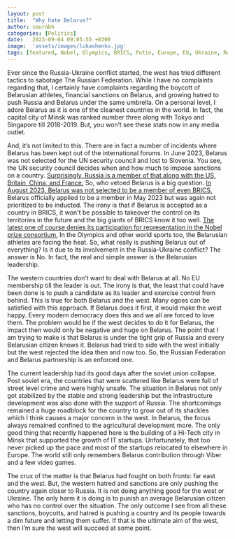 ```yaml
---
layout: post
title:  "Why hate Belarus?"
author: saurabh
categories: [Politics]
date:   2023-09-04 09:05:55 +0300
image:  'assets/images/lukashenko.jpg'
tags: [featured, Nobel, Olympics, BRICS, Putin, Europe, EU, Ukraine, Russia, NATO, US, India, Biden, social media, Zelensky]
---
```


Ever since the Russia-Ukraine conflict started, the west has tried different tactics to sabotage The Russian Federation. While I have no complaints regarding that, I certainly have complaints regarding the boycott of Belarusian athletes, financial sanctions on Belarus, and growing hatred to push Russia and Belarus under the same umbrella. On a personal level, I adore Belarus as it is one of the cleanest countries in the world. In fact, the capital city of Minsk was ranked number three along with Tokyo and Singapore till 2018-2019. But, you won’t see these stats now in any media outlet.

And, it’s not limited to this. There are in fact a number of incidents where Belarus has been kept out of the international forums. In June 2023, Belarus was not selected for the UN security council and lost to Slovenia. You see, the UN security council decides when and how much to impose sanctions on a country. [Surprisingly, Russia is a member of that along with the US, Britain, China, and France.](https://www.reuters.com/world/five-nations-elected-un-security-council-belarus-denied-2023-06-06/) So, who vetoed Belarus is a big question. [In August 2023, Belarus was not selected to be a member of even BRICS.](https://www.aa.com.tr/en/europe/russia-says-will-prioritize-candidacies-of-kazakhstan-belarus-amid-brics-expansion/2976122) Belarus officially applied to be a member in May 2023 but was again not prioritized to be inducted. The irony is that if Belarus is accepted as a country in BRICS, it won't be possible to takeover the control on its territories in the future and the big giants of BRICS know it too well. [The latest one of course denies its participation for representation in the Nobel prize consortium.](https://www.reuters.com/world/nobel-foundation-cancels-russia-belarus-iran-invites-annual-prize-awards-2023-09-02/) In the Olympics and other world sports too, the Belarusian athletes are facing the heat. So, what really is pushing Belarus out of everything? Is it due to its involvement in the Russia-Ukraine conflict? The answer is No. In fact, the real and simple answer is the Belarusian leadership.

The western countries don’t want to deal with Belarus at all. No EU membership till the leader is out. The irony is that, the least that could have been done is to push a candidate as its leader and exercise control from behind. This is true for both Belarus and the west. Many egoes can be satisfied with this approach. If Belarus does it first, it would make the west happy. Every modern democracy does this and we all are forced to love them. The problem would be if the west decides to do it for Belarus, the impact then would only be negative and huge on Belarus. The point that I am trying to make is that Belarus is under the tight grip of Russia and every Belarusian citizen knows it. Belarus had tried to side with the west initially but the west rejected the idea then and now too. So, the Russian Federation and Belarus partnership is an enforced one.

The current leadership had its good days after the soviet union collapse. Post soviet era, the countries that were scattered like Belarus were full of street level crime and were highly unsafe. The situation in Belarus not only got stabilized by the stable and strong leadership but the infrastructure development was also done with the support of Russia. The shortcomings remained a huge roadblock for the country to grow out of its shackles which I think causes a major concern in the west. In Belarus, the focus always remained confined to the agricultural development more. The only good thing that recently happened here is the building of a Hi-Tech city in Minsk that supported the growth of IT startups. Unfortunately, that too never picked up the pace and most of the startups relocated to elsewhere in Europe. The world still only remembers Belarus contribution through Viber and a few video games. 

The crux of the matter is that Belarus had fought on both fronts: far east and the west. But, the western hatred and sanctions are only pushing the country again closer to Russia. It is not doing anything good for the west or Ukraine. The only harm it is doing is to punish an average Belarusian citizen who has no control over the situation. The only outcome I see from all these sanctions, boycotts, and hatred is pushing a country and its people towards a dim future and letting them suffer. If that is the ultimate aim of the west, then I’m sure the west will succeed at some point.
